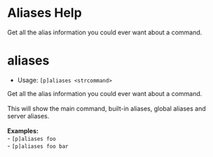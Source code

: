 # Aliases Help

Get all the alias information you could ever want about a command.

# aliases
 - Usage: `[p]aliases <strcommand> `

Get all the alias information you could ever want about a command.<br/><br/>This will show the main command, built-in aliases, global aliases and<br/>server aliases.<br/><br/>**Examples:**<br/>- `[p]aliases foo`<br/>- `[p]aliases foo bar`

